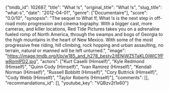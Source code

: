 {"tmdb_id": 102687, "title": "What !s", "original_title": "What !s", "slug_title": "what-s", "date": "2012-04-01", "genre": ["Documentaire"], "score": "0.0/10", "synopsis": "The sequel to What !f, What !s is the next step in off-road moto progression and cinema tography. With a bigger cast, more cameras, and killer locations, Red Tide Pictures takes you on a adrenaline fueled romp of North America, through the swamps and bogs of Georgia to the high mountains in the heart of New Mexico. With some of the most progressive free riding, hill climbing, rock hopping and urban assaulting, no terrain, natural or manned will be left unturned.", "image": "https://image.tmdb.org/t/p/w185_and_h278_bestv2/tENjWZ5TaKL0jWlC1fFwRomlPD2.jpg", "actors": ["Kurt Caselli (Himself)", "Kyle Redmond (Himself)", "Quinn Cody (Himself)", "Ivan Ramirez (Himself)", "Kendall Norman (Himself)", "Russell Bobbitt (Himself)", "Cory Buttrick (Himself)", "Cody Webb (Himself)", "Taylor Roberts (Himself)"], "comments": [], "recommandations_id": [], "youtube_key": "VQBzv2t1x60"}